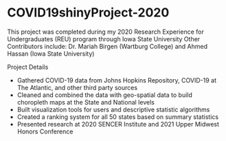 # COVID19shinyProject-2020
This project was completed during my 2020 Research Experience for Undergraduates (REU) program through Iowa State University
Other Contributors include: Dr. Mariah Birgen (Wartburg College) and Ahmed Hassan (Iowa State University)

Project Details
- Gathered COVID-19 data from Johns Hopkins Repository, COVID-19 at The Atlantic, and other third party sources
- Cleaned and combined the data with geo-spatial data to build choropleth maps at the State and National levels
- Built visualization tools for users and descriptive statistic algorithms
- Created a ranking system for all 50 states based on summary statistics
- Presented research at 2020 SENCER Institute and 2021 Upper Midwest Honors Conference
